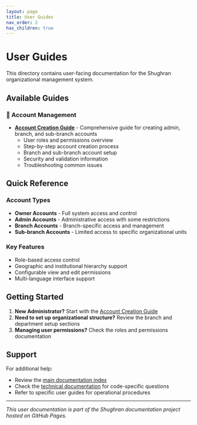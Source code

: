 ```yaml
---
layout: page
title: User Guides
nav_order: 2
has_children: true
---
```


# User Guides

This directory contains user-facing documentation for the Shughran organizational management system.

## Available Guides

### 👥 Account Management
- **[Account Creation Guide](account-creation.md)** - Comprehensive guide for creating admin, branch, and sub-branch accounts
  - User roles and permissions overview
  - Step-by-step account creation process
  - Branch and sub-branch account setup
  - Security and validation information
  - Troubleshooting common issues

## Quick Reference

### Account Types
- **Owner Accounts** - Full system access and control
- **Admin Accounts** - Administrative access with some restrictions
- **Branch Accounts** - Branch-specific access and management
- **Sub-branch Accounts** - Limited access to specific organizational units

### Key Features
- Role-based access control
- Geographic and institutional hierarchy support
- Configurable view and edit permissions
- Multi-language interface support

## Getting Started

1. **New Administrator?** Start with the [Account Creation Guide](account-creation.md)
2. **Need to set up organizational structure?** Review the branch and department setup sections
3. **Managing user permissions?** Check the roles and permissions documentation

## Support

For additional help:
- Review the [main documentation index](../README.md)
- Check the [technical documentation](../index.md) for code-specific questions
- Refer to specific user guides for operational procedures

---

*This user documentation is part of the Shughran documentation project hosted on GitHub Pages.*